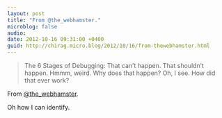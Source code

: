 ```yaml
---
layout: post
title: "From @the_webhamster."
microblog: false
audio: 
date: 2012-10-16 09:31:00 +0400
guid: http://chirag.micro.blog/2012/10/16/from-thewebhamster.html
---
```

<blockquote>The 6 Stages of Debugging: That can’t happen. That shouldn’t happen. Hmmm, weird. Why does that happen? Oh, I see. How did that ever work?</blockquote>
<p>From <a href="http://twitter.com/the_webhamster/status/256954058131267584%20%20" target="_blank">@the_webhamster</a>.</p>
<p>Oh how I can identify.</p>
